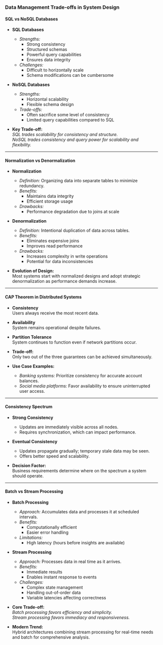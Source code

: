 ### Data Management Trade-offs in System Design

#### **SQL vs NoSQL Databases**
- **SQL Databases**
  - *Strengths:*
    - Strong consistency
    - Structured schemas
    - Powerful query capabilities
    - Ensures data integrity
  - *Challenges:*
    - Difficult to horizontally scale
    - Schema modifications can be cumbersome

- **NoSQL Databases**
  - *Strengths:*
    - Horizontal scalability
    - Flexible schema design
  - *Trade-offs:*
    - Often sacrifice some level of consistency
    - Limited query capabilities compared to SQL

- **Key Trade-off:**  
  _SQL trades scalability for consistency and structure._  
  _NoSQL trades consistency and query power for scalability and flexibility._

---

#### **Normalization vs Denormalization**

- **Normalization**
  - *Definition:* Organizing data into separate tables to minimize redundancy.
  - *Benefits:*
    - Maintains data integrity
    - Efficient storage usage
  - *Drawbacks:*
    - Performance degradation due to joins at scale

- **Denormalization**
  - *Definition:* Intentional duplication of data across tables.
  - *Benefits:*
    - Eliminates expensive joins
    - Improves read performance
  - *Drawbacks:*
    - Increases complexity in write operations
    - Potential for data inconsistencies

- **Evolution of Design:**  
  Most systems start with normalized designs and adopt strategic denormalization as performance demands increase.

---

#### **CAP Theorem in Distributed Systems**

- **Consistency**  
  Users always receive the most recent data.

- **Availability**  
  System remains operational despite failures.

- **Partition Tolerance**  
  System continues to function even if network partitions occur.

- **Trade-off:**  
  Only two out of the three guarantees can be achieved simultaneously.

- **Use Case Examples:**
  - *Banking systems:* Prioritize consistency for accurate account balances.
  - *Social media platforms:* Favor availability to ensure uninterrupted user access.

---

#### **Consistency Spectrum**

- **Strong Consistency**
  - Updates are immediately visible across all nodes.
  - Requires synchronization, which can impact performance.

- **Eventual Consistency**
  - Updates propagate gradually; temporary stale data may be seen.
  - Offers better speed and scalability.

- **Decision Factor:**  
  Business requirements determine where on the spectrum a system should operate.

---

#### **Batch vs Stream Processing**

- **Batch Processing**
  - *Approach:* Accumulates data and processes it at scheduled intervals.
  - *Benefits:*
    - Computationally efficient
    - Easier error handling
  - *Limitations:*
    - High latency (hours before insights are available)

- **Stream Processing**
  - *Approach:* Processes data in real time as it arrives.
  - *Benefits:*
    - Immediate results
    - Enables instant response to events
  - *Challenges:*
    - Complex state management
    - Handling out-of-order data
    - Variable latencies affecting correctness

- **Core Trade-off:**  
  _Batch processing favors efficiency and simplicity._  
  _Stream processing favors immediacy and responsiveness._

- **Modern Trend:**  
  Hybrid architectures combining stream processing for real-time needs and batch for comprehensive analysis.